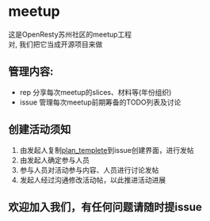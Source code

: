# meetup

这是OpenResty苏州社区的meetup工程<br>
对, 我们把它当成开源项目来做

## 管理内容:

- rep 分享每次meetup的slices、材料等(年份组织)
- issue 管理每次meetup前期筹备的TODO列表及讨论

## 创建活动须知

1. 由发起人复制[plan_templete](./plan_templete.md)到issue创建界面，进行发帖
2. 由发起人确定参与人员
3. 参与人员对活动参与内容、人员进行讨论发帖
4. 发起人经过沟通修改活动帖，以此推进活动进展

## 欢迎加入我们，有任何问题请随时提issue
